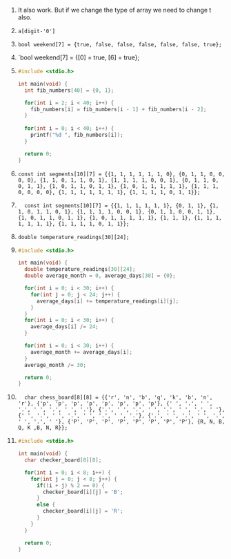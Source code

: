 1. It also work. But if we change the type of array we need to change t also.

2. `a[digit-'0']`

3. `bool weekend[7] = {true, false, false, false, false, false, true};`

4. `bool weekend[7] = {[0] = true, [6] = true};

5. ```c
   #include <stdio.h>
   
   int main(void) {
     int fib_numbers[40] = {0, 1};
   
     for(int i = 2; i < 40; i++) {
       fib_numbers[i] = fib_numbers[i - 1] + fib_numbers[i - 2];
     }
     
     for(int i = 0; i < 40; i++) {
       printf("%d ", fib_numbers[i]);
     }
   
     return 0;
   }
   ```

6. `const int segments[10][7] = {{1, 1, 1, 1, 1, 1, 0}, {0, 1, 1, 0, 0, 0, 0}, {1, 1, 0, 1, 1, 0, 1}, {1, 1, 1, 1, 0, 0, 1}, {0, 1, 1, 0, 0, 1, 1}, {1, 0, 1, 1, 0, 1, 1}, {1, 0, 1, 1, 1, 1, 1}, {1, 1, 1, 0, 0, 0, 0}, {1, 1, 1, 1, 1, 1, 1}, {1, 1, 1, 1, 0, 1, 1}};`

7. `  const int segments[10][7] = {{1, 1, 1, 1, 1, 1}, {0, 1, 1}, {1, 1, 0, 1, 1, 0, 1}, {1, 1, 1, 1, 0, 0, 1}, {0, 1, 1, 0, 0, 1, 1}, {1, 0, 1, 1, 0, 1, 1}, {1, 0, 1, 1, 1, 1, 1}, {1, 1, 1}, {1, 1, 1, 1, 1, 1, 1}, {1, 1, 1, 1, 0, 1, 1}};`

8. `double temperature_readings[30][24];`

9. ```c
   #include <stdio.h>
   
   int main(void) {
     double temperature_readings[30][24];
     double average_month = 0, average_days[30] = {0};
   
     for(int i = 0; i < 30; i++) {
       for(int j = 0; j < 24; j++) {
         average_days[i] += temperature_readings[i][j];
       }
     }
     for(int i = 0; i < 30; i++) {
       average_days[i] /= 24;
     }
   
     for(int i = 0; i < 30; i++) {
       average_month += average_days[i];
     }
     average_month /= 30;
   
     return 0;
   }
   ```

10. `  char chess_board[8][8] = {{'r', 'n', 'b', 'q', 'k', 'b', 'n', 'r'}, {'p', 'p', 'p', 'p', 'p', 'p', 'p', 'p'}, {' ', '.', ' ', '.', ' ', '.', ' ', '.'}, {'.', ' ', '.', ' ', '.', ' ', '.', ' '}, {' ', '.', ' ', '.', ' ', '.', ' ', '.'}, {'.', ' ', '.', ' ', '.', ' ', '.', ' '}, {'P', 'P', 'P', 'P', 'P', 'P', 'P', 'P'}, {R, N, B, Q, K ,B, N, R}};`

11. ```c
    #include <stdio.h>
    
    int main(void) {
      char checker_board[8][8];
    
      for(int i = 0; i < 8; i++) {
        for(int j = 0; j < 8; j++) {
          if((i + j) % 2 == 0) {
            checker_board[i][j] = 'B';
          }
          else {
            checker_board[i][j] = 'R';
          }
        }
      }
    
      return 0;
    }
    ```